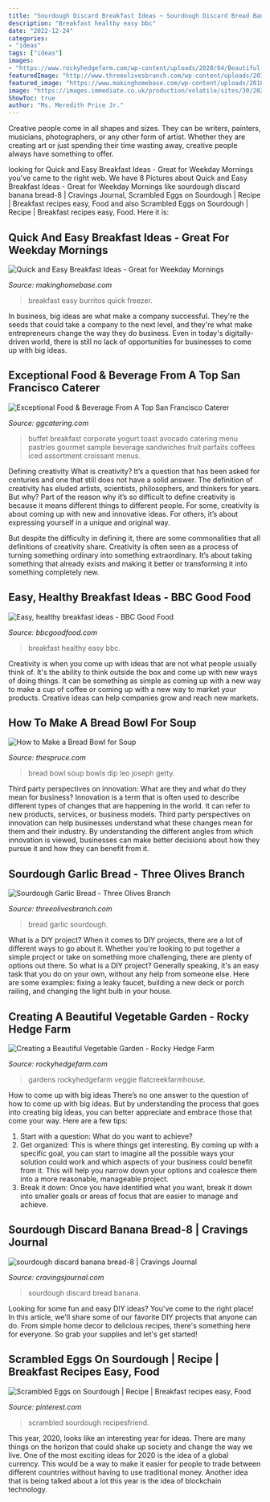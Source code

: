 ```yaml
---
title: "Sourdough Discard Breakfast Ideas ~ Sourdough Discard Bread Banana"
description: "Breakfast healthy easy bbc"
date: "2022-12-24"
categories:
- "ideas"
tags: ["ideas"]
images:
- "https://www.rockyhedgefarm.com/wp-content/uploads/2020/04/Beautiful-vegetable-garden-design-1024x678.jpg"
featuredImage: "http://www.threeolivesbranch.com/wp-content/uploads/2016/01/IMG_3446.jpg"
featured_image: "https://www.makinghomebase.com/wp-content/uploads/2018/03/Freezer-Breakfast-BurritosIMG_9420.jpg"
image: "https://images.immediate.co.uk/production/volatile/sites/30/2020/08/gf_avotoast-440a2c8-scaled.jpg?quality=90&amp;resize=960%2C872"
ShowToc: true
author: "Ms. Meredith Price Jr."
---
```



Creative people come in all shapes and sizes. They can be writers, painters, musicians, photographers, or any other form of artist. Whether they are creating art or just spending their time wasting away, creative people always have something to offer.

	

		
looking for Quick and Easy Breakfast Ideas - Great for Weekday Mornings you've came to the right web. We have 8 Pictures about Quick and Easy Breakfast Ideas - Great for Weekday Mornings like sourdough discard banana bread-8 | Cravings Journal, Scrambled Eggs on Sourdough | Recipe | Breakfast recipes easy, Food and also Scrambled Eggs on Sourdough | Recipe | Breakfast recipes easy, Food. Here it is:
		
    
## Quick And Easy Breakfast Ideas - Great For Weekday Mornings

<img loading=lazy src="https://www.makinghomebase.com/wp-content/uploads/2018/03/Freezer-Breakfast-BurritosIMG_9420.jpg" onerror="this.onerror=null;this.src='https://tse4.mm.bing.net/th?id=OIP.ZYt1x8YdYhvBqCi2sTupogHaLH&amp;pid=15.1';" alt="Quick and Easy Breakfast Ideas - Great for Weekday Mornings">

_Source: makinghomebase.com_

>breakfast easy burritos quick freezer. 

	

In business, big ideas are what make a company successful. They're the seeds that could take a company to the next level, and they're what make entrepreneurs change the way they do business. Even in today's digitally-driven world, there is still no lack of opportunities for businesses to come up with big ideas.

    
## Exceptional Food &amp; Beverage From A Top San Francisco Caterer

<img loading=lazy src="https://www.ggcatering.com/system/uploads/fae/image/asset/4228/BreakfastBuffetFrontWeb.png" onerror="this.onerror=null;this.src='https://tse2.mm.bing.net/th?id=OIP.qSjBqAkiykYB32FwkaXyRwHaE7&amp;pid=15.1';" alt="Exceptional Food &amp; Beverage From A Top San Francisco Caterer">

_Source: ggcatering.com_

>buffet breakfast corporate yogurt toast avocado catering menu pastries gourmet sample beverage sandwiches fruit parfaits coffees iced assortment croissant menus. 

	

Defining creativity
What is creativity? It’s a question that has been asked for centuries and one that still does not have a solid answer. The definition of creativity has eluded artists, scientists, philosophers, and thinkers for years. But why?
Part of the reason why it’s so difficult to define creativity is because it means different things to different people. For some, creativity is about coming up with new and innovative ideas. For others, it’s about expressing yourself in a unique and original way.

But despite the difficulty in defining it, there are some commonalities that all definitions of creativity share. Creativity is often seen as a process of turning something ordinary into something extraordinary. It’s about taking something that already exists and making it better or transforming it into something completely new.

    
## Easy, Healthy Breakfast Ideas - BBC Good Food

<img loading=lazy src="https://images.immediate.co.uk/production/volatile/sites/30/2020/08/gf_avotoast-440a2c8-scaled.jpg?quality=90&amp;resize=960%2C872" onerror="this.onerror=null;this.src='https://tse4.mm.bing.net/th?id=OIP.3iuY9FpJXXRrcaYxXC0PpQHaGu&amp;pid=15.1';" alt="Easy, healthy breakfast ideas - BBC Good Food">

_Source: bbcgoodfood.com_

>breakfast healthy easy bbc. 

	

Creativity is when you come up with ideas that are not what people usually think of. It's the ability to think outside the box and come up with new ways of doing things. It can be something as simple as coming up with a new way to make a cup of coffee or coming up with a new way to market your products. Creative ideas can help companies grow and reach new markets.

    
## How To Make A Bread Bowl For Soup

<img loading=lazy src="https://fthmb.tqn.com/O_KwE3qs6rOz1ta7H0z847A-C0g=/4120x2747/filters:fill(auto,1)/88830247-56a617ed3df78cf7728b4d1c.jpg" onerror="this.onerror=null;this.src='https://tse2.mm.bing.net/th?id=OIP.6Q4ATWeXOGh6LJ8f-4Sa_QHaE8&amp;pid=15.1';" alt="How to Make a Bread Bowl for Soup">

_Source: thespruce.com_

>bread bowl soup bowls dip leo joseph getty. 

	

Third party perspectives on innovation: What are they and what do they mean for business?
Innovation is a term that is often used to describe different types of changes that are happening in the world. It can refer to new products, services, or business models. Third party perspectives on innovation can help businesses understand what these changes mean for them and their industry. By understanding the different angles from which innovation is viewed, businesses can make better decisions about how they pursue it and how they can benefit from it.

    
## Sourdough Garlic Bread - Three Olives Branch

<img loading=lazy src="http://www.threeolivesbranch.com/wp-content/uploads/2016/01/IMG_3446.jpg" onerror="this.onerror=null;this.src='https://tse2.mm.bing.net/th?id=OIP.SaPnnoEhX5AlBmlUtlUhDwHaJ4&amp;pid=15.1';" alt="Sourdough Garlic Bread - Three Olives Branch">

_Source: threeolivesbranch.com_

>bread garlic sourdough. 

	

What is a DIY project?
When it comes to DIY projects, there are a lot of different ways to go about it. Whether you're looking to put together a simple project or take on something more challenging, there are plenty of options out there. So what is a DIY project? Generally speaking, it's an easy task that you do on your own, without any help from someone else. Here are some examples: fixing a leaky faucet, building a new deck or porch railing, and changing the light bulb in your house.

    
## Creating A Beautiful Vegetable Garden - Rocky Hedge Farm

<img loading=lazy src="https://www.rockyhedgefarm.com/wp-content/uploads/2020/04/Beautiful-vegetable-garden-design-1024x678.jpg" onerror="this.onerror=null;this.src='https://tse2.mm.bing.net/th?id=OIP.4qNWTDMyJEyYqbm9i1KG1gHaE5&amp;pid=15.1';" alt="Creating a Beautiful Vegetable Garden - Rocky Hedge Farm">

_Source: rockyhedgefarm.com_

>gardens rockyhedgefarm veggie flatcreekfarmhouse. 

	

How to come up with big ideas
There’s no one answer to the question of how to come up with big ideas. But by understanding the process that goes into creating big ideas, you can better appreciate and embrace those that come your way. Here are a few tips:
1. Start with a question: What do you want to achieve?
2. Get organized: This is where things get interesting. By coming up with a specific goal, you can start to imagine all the possible ways your solution could work and which aspects of your business could benefit from it. This will help you narrow down your options and coalesce them into a more reasonable, manageable project.
3. Break it down: Once you have identified what you want, break it down into smaller goals or areas of focus that are easier to manage and achieve.

    
## Sourdough Discard Banana Bread-8 | Cravings Journal

<img loading=lazy src="https://cravingsjournal.com/wp-content/uploads/2020/06/sourdough-discard-banana-bread-8.jpg" onerror="this.onerror=null;this.src='https://tse4.mm.bing.net/th?id=OIP.z0AL2AhEyR2PpYJFUy_PwgHaLH&amp;pid=15.1';" alt="sourdough discard banana bread-8 | Cravings Journal">

_Source: cravingsjournal.com_

>sourdough discard bread banana. 

	

Looking for some fun and easy DIY ideas? You've come to the right place! In this article, we'll share some of our favorite DIY projects that anyone can do. From simple home decor to delicious recipes, there's something here for everyone. So grab your supplies and let's get started!

    
## Scrambled Eggs On Sourdough | Recipe | Breakfast Recipes Easy, Food

<img loading=lazy src="https://i.pinimg.com/736x/8c/33/73/8c3373338f2df10ea0972408435ef421.jpg" onerror="this.onerror=null;this.src='https://tse2.mm.bing.net/th?id=OIP.EQKA7gOQ4eCm7Mv_TELTNwHaKc&amp;pid=15.1';" alt="Scrambled Eggs on Sourdough | Recipe | Breakfast recipes easy, Food">

_Source: pinterest.com_

>scrambled sourdough recipesfriend. 

	

This year, 2020, looks like an interesting year for ideas. There are many things on the horizon that could shake up society and change the way we live. One of the most exciting ideas for 2020 is the idea of a global currency. This would be a way to make it easier for people to trade between different countries without having to use traditional money. Another idea that is being talked about a lot this year is the idea of blockchain technology.

